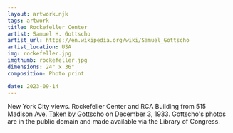 ```yaml
---
layout: artwork.njk
tags: artwork
title: Rockefeller Center
artist: Samuel H. Gottscho
artist_url: https://en.wikipedia.org/wiki/Samuel_Gottscho
artist_location: USA
img: rockefeller.jpg
imgthumb: rockefeller.jpg
dimensions: 24" x 36"
composition: Photo print

date: 2023-09-14
---
```


New York City views. Rockefeller Center and RCA Building from 515 Madison Ave. [Taken by Gottscho](https://www.loc.gov/resource/ppmsca.05853/) on
December 3, 1933. Gottscho's photos are in the public domain and made available via the Library of Congress.

